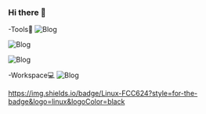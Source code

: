 ### Hi there 👋
-Tools🔨
![Blog](https://img.shields.io/badge/JavaScript-F7DF1E?style=for-the-badge&logo=javascript&logoColor=black/)

![Blog](https://img.shields.io/badge/HTML-239120?style=for-the-badge&logo=html5&logoColor=white/)

![Blog](https://img.shields.io/badge/CSS-239120?&style=for-the-badge&logo=css3&logoColor=white/)

-Workspace💻
![Blog](https://img.shields.io/badge/Windows-0078D6?style=for-the-badge&logo=windows&logoColor=white/)

https://img.shields.io/badge/Linux-FCC624?style=for-the-badge&logo=linux&logoColor=black





